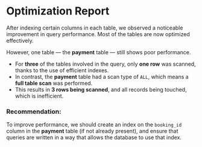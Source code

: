 # Optimization Report

After indexing certain columns in each table, we observed a noticeable improvement in query performance. Most of the tables are now optimized effectively.

However, one table — the **payment** table — still shows poor performance.

- For **three** of the tables involved in the query, only **one row** was scanned, thanks to the use of efficient indexes.
- In contrast, the **payment** table had a scan type of `ALL`, which means a **full table scan** was performed.
- This results in **3 rows being scanned**, and all records being touched, which is inefficient.

### Recommendation:
To improve performance, we should create an index on the `booking_id` column in the **payment** table (if not already present), and ensure that queries are written in a way that allows the database to use that index.
